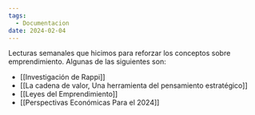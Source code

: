 ```yaml
---
tags:
  - Documentacion
date: 2024-02-04
---
```

Lecturas semanales que hicimos para reforzar los conceptos sobre emprendimiento. Algunas de las siguientes son:
- [[Investigación de Rappi]]
- [[La cadena de valor, Una herramienta del pensamiento estratégico]]
- [[Leyes del Emprendimiento]]
- [[Perspectivas Económicas Para el 2024]]
